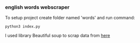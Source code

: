 ### english words webscraper

To setup project create folder named 'words' and run command: 

``` python3 index.py ```

I used library Beautiful soup to scrap data from <a href="https://angielskie-slowka.pl/slowka-angielskie
">here</a>